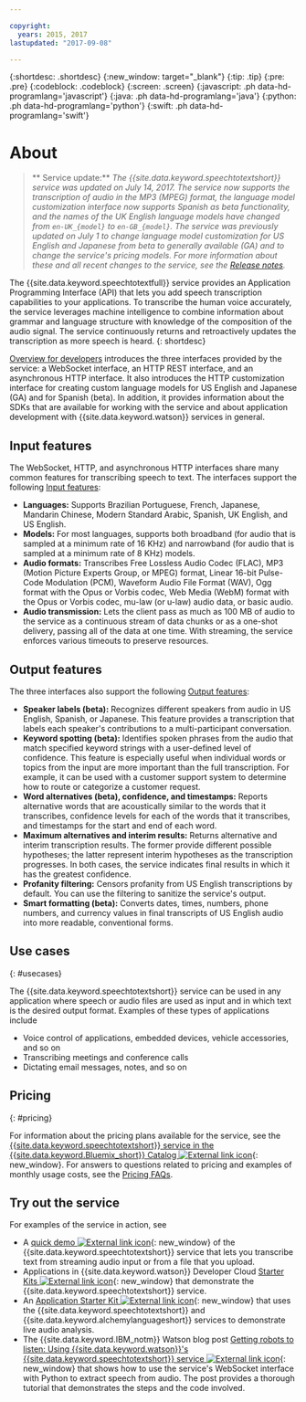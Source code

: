 ```yaml
---

copyright:
  years: 2015, 2017
lastupdated: "2017-09-08"

---
```


{:shortdesc: .shortdesc}
{:new_window: target="_blank"}
{:tip: .tip}
{:pre: .pre}
{:codeblock: .codeblock}
{:screen: .screen}
{:javascript: .ph data-hd-programlang='javascript'}
{:java: .ph data-hd-programlang='java'}
{:python: .ph data-hd-programlang='python'}
{:swift: .ph data-hd-programlang='swift'}

# About

> ** Service update:** *The {{site.data.keyword.speechtotextshort}} service was updated on July 14, 2017. The service now supports the transcription of audio in the MP3 (MPEG) format, the language model customization interface now supports Spanish as beta functionality, and the names of the UK English language models have changed from `en-UK_{model}` to `en-GB_{model}`. The service was previously updated on July 1 to change language model customization for US English and Japanese from beta to generally available (GA) and to change the service's pricing models. For more information about these and all recent changes to the service, see the [Release notes](/docs/services/speech-to-text/release-notes.html).*

The {{site.data.keyword.speechtotextfull}} service provides an Application Programming Interface (API) that lets you add speech transcription capabilities to your applications. To transcribe the human voice accurately, the service leverages machine intelligence to combine information about grammar and language structure with knowledge of the composition of the audio signal. The service continuously returns and retroactively updates the transcription as more speech is heard.
{: shortdesc}

[Overview for developers](/docs/services/speech-to-text/developer-overview.html) introduces the three interfaces provided by the service: a WebSocket interface, an HTTP REST interface, and an asynchronous HTTP interface. It also introduces the HTTP customization interface for creating custom language models for US English and Japanese (GA) and for Spanish (beta). In addition, it provides information about the SDKs that are available for working with the service and about application development with {{site.data.keyword.watson}} services in general.

## Input features

The WebSocket, HTTP, and asynchronous HTTP interfaces share many common features for transcribing speech to text. The interfaces support the following [Input features](/docs/services/speech-to-text/input.html):

-   **Languages:** Supports Brazilian Portuguese, French, Japanese, Mandarin Chinese, Modern Standard Arabic, Spanish, UK English, and US English.
-   **Models:** For most languages, supports both broadband (for audio that is sampled at a minimum rate of 16 KHz) and narrowband (for audio that is sampled at a minimum rate of 8 KHz) models.
-   **Audio formats:** Transcribes Free Lossless Audio Codec (FLAC), MP3 (Motion Picture Experts Group, or MPEG) format, Linear 16-bit Pulse-Code Modulation (PCM), Waveform Audio File Format (WAV), Ogg format with the Opus or Vorbis codec, Web Media (WebM) format with the Opus or Vorbis codec, mu-law (or u-law) audio data, or basic audio.
-   **Audio transmission:** Lets the client pass as much as 100 MB of audio to the service as a continuous stream of data chunks or as a one-shot delivery, passing all of the data at one time. With streaming, the service enforces various timeouts to preserve resources.

## Output features

The three interfaces also support the following [Output features](/docs/services/speech-to-text/output.html):

-   **Speaker labels (beta):** Recognizes different speakers from audio in US English, Spanish, or Japanese. This feature provides a transcription that labels each speaker's contributions to a multi-participant conversation.
-   **Keyword spotting (beta):** Identifies spoken phrases from the audio that match specified keyword strings with a user-defined level of confidence. This feature is especially useful when individual words or topics from the input are more important than the full transcription. For example, it can be used with a customer support system to determine how to route or categorize a customer request.
-   **Word alternatives (beta), confidence, and timestamps:** Reports alternative words that are acoustically similar to the words that it transcribes, confidence levels for each of the words that it transcribes, and timestamps for the start and end of each word.
-   **Maximum alternatives and interim results:** Returns alternative and interim transcription results. The former provide different possible hypotheses; the latter represent interim hypotheses as the transcription progresses. In both cases, the service indicates final results in which it has the greatest confidence.
-   **Profanity filtering:** Censors profanity from US English transcriptions by default. You can use the filtering to sanitize the service's output.
-   **Smart formatting (beta):** Converts dates, times, numbers, phone numbers, and currency values in final transcripts of US English audio into more readable, conventional forms.

## Use cases
{: #usecases}

The {{site.data.keyword.speechtotextshort}} service can be used in any application where speech or audio files are used as input and in which text is the desired output format. Examples of these types of applications include

-   Voice control of applications, embedded devices, vehicle accessories, and so on
-   Transcribing meetings and conference calls
-   Dictating email messages, notes, and so on

## Pricing
{: #pricing}

For information about the pricing plans available for the service, see the [{{site.data.keyword.speechtotextshort}} service in the {{site.data.keyword.Bluemix_short}} Catalog ![External link icon](../../icons/launch-glyph.svg "External link icon")](https://console.ng.bluemix.net/catalog/services/speech-to-text){: new_window}. For answers to questions related to pricing and examples of monthly usage costs, see the [Pricing FAQs](/docs/services/speech-to-text/faq-pricing.html).

## Try out the service

For examples of the service in action, see

-   A [quick demo ![External link icon](../../icons/launch-glyph.svg "External link icon")](https://speech-to-text-demo.mybluemix.net/){: new_window} of the {{site.data.keyword.speechtotextshort}} service that lets you transcribe text from streaming audio input or from a file that you upload.
-   Applications in {{site.data.keyword.watson}} Developer Cloud [Starter Kits ![External link icon](../../icons/launch-glyph.svg "External link icon")](http://www.ibm.com/watson/developercloud/starter-kits.html){: new_window} that demonstrate the {{site.data.keyword.speechtotextshort}} service.
-   An [Application Starter Kit ![External link icon](../../icons/launch-glyph.svg "External link icon")](https://audio-analysis-application-starter-kit.mybluemix.net/){: new_window} that uses the {{site.data.keyword.speechtotextshort}} and {{site.data.keyword.alchemylanguageshort}} services to demonstrate live audio analysis.
-   The {{site.data.keyword.IBM_notm}} Watson blog post [Getting robots to listen: Using {{site.data.keyword.watson}}'s {{site.data.keyword.speechtotextshort}} service ![External link icon](../../icons/launch-glyph.svg "External link icon")](https://www.ibm.com/blogs/watson/2016/07/getting-robots-listen-using-watsons-speech-text-service/){: new_window} that shows how to use the service's WebSocket interface with Python to extract speech from audio. The post provides a thorough tutorial that demonstrates the steps and the code involved.
